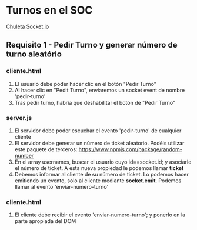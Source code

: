 # Turnos en el SOC

[Chuleta Socket.io](https://socket.io/docs/v4/emit-cheatsheet/)

## Requisito 1 - Pedir Turno y generar número de turno aleatório

### cliente.html
1. El usuario debe poder hacer clic en el botón "Pedir Turno"
2. Al hacer clic en "Pedit Turno", enviaremos un socket event de nombre 'pedir-turno'
3. Tras pedir turno, habría que deshabilitar el botón de "Pedir Turno"

### server.js
1. El servidor debe poder escuchar el evento 'pedir-turno' de cualquier cliente
2. El servidor debe generar un número de ticket aleatorio. Podéis utilizar este paquete de terceros: https://www.npmjs.com/package/random-number
3. En el array usernames, buscar el usuario cuyo id==socket.id; y asociarle el número de ticket. A esta nueva propiedad le podemos llamar **ticket**
4. Debemos informar al cliente de su número de ticket. Lo podemos hacer emitiendo un evento, solo al cliente mediante **socket.emit**. Podemos llamar al evento 'enviar-numero-turno'

### cliente.html
1. El cliente debe recibir el evento 'enviar-numero-turno'; y ponerlo en la parte apropiada del DOM
